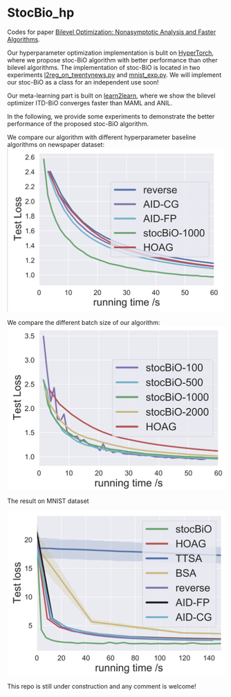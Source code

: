 # StocBio_hp
Codes for paper [Bilevel Optimization: Nonasymptotic Analysis and Faster Algorithms](https://arxiv.org/pdf/2010.07962.pdf).

Our hyperparameter optimization implementation is bulit on [HyperTorch](https://github.com/prolearner/hypertorch), where we propose stoc-BiO algorithm with better performance than other bilevel algorithms.
The implementation of stoc-BiO is located in two experiments [l2reg_on_twentynews.py](https://github.com/JunjieYang97/StocBio_hp/tree/master/experimental/l2reg_on_twentynews.py) and [mnist_exp.py](https://github.com/JunjieYang97/StocBio_hp/tree/master/experimental/mnist_exp.py). We will implement our stoc-BiO as a class for an independent use soon!  

Our meta-learning part is built on [learn2learn](https://github.com/learnables/learn2learn), where we show the bilevel optimizer ITD-BiO converges faster than MAML and ANIL.

In the following, we provide some experiments to demonstrate the better performance of the proposed stoc-BiO algorithm. 

We compare our algorithm with different hyperparameter baseline algorithms on newspaper dataset:
<img src="./results/test_loss_alg.png" width="500">

We compare the different batch size of our algorithm:
![Algorithm_Comparison](./results/test_loss_batch.png)

The result on MNIST dataset

![Algorithm_Comparison](./results/test_loss_mnist.png)

This repo is still under construction and any comment is welcome! 
